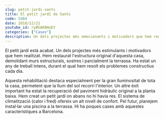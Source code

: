 ```yaml
---
slug: petit-jardi-sants
title: El petit jardí de Sants
code: 5484
date: 2018/12/21
youtube_id: ryBhAR8HoEY
categories: ["Cases"]
description: Un dels projectes més emocionants i motivadors que hem realitzat, amb una renovació completa que destaca per la seva lluminositat, la recuperació de detalls originals com el revestiment hidràulic i la creació d'un petit jardí. Futurament, s'espera afegir una piscina a la terrassa, fent d'aquesta casa una propietat única a Barcelona.
---
```


El petit jardí està acabat. Un dels projectes més estimulants i motivadors que hem realitzat. Hem restaurat l'estructura original d'aquesta casa, demolidant murs estructurals, sostres i parcialment la terrassa. Ha estat un any de treball intens, durant el qual hem resolt els problemes constructius cada dia.

Aquesta rehabilitació destaca especialment per la gran lluminositat de tota la casa, permetent que la llum del sol recorri l'interior. Un altre èxit important ha estat la recuperació del paviment hidràulic original a la planta baixa. Hem creat un petit jardí on abans no hi havia res. El sistema de climatització (calor i fred) ofereix un alt nivell de confort. Pel futur, planejem instal·lar una piscina a la terrassa. Hi ha poques cases amb aquestes característiques a Barcelona.
